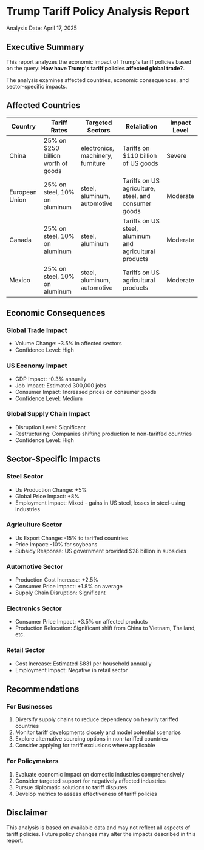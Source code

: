 # Trump Tariff Policy Analysis Report

Analysis Date: April 17, 2025

## Executive Summary

This report analyzes the economic impact of Trump's tariff policies based on the query: **How have Trump's tariff policies affected global trade?**.

The analysis examines affected countries, economic consequences, and sector-specific impacts.

## Affected Countries

| Country | Tariff Rates | Targeted Sectors | Retaliation | Impact Level |
| ------- | ------------ | ---------------- | ----------- | ------------ |
| China | 25% on $250 billion worth of goods | electronics, machinery, furniture | Tariffs on $110 billion of US goods | Severe |
| European Union | 25% on steel, 10% on aluminum | steel, aluminum, automotive | Tariffs on US agriculture, steel, and consumer goods | Moderate |
| Canada | 25% on steel, 10% on aluminum | steel, aluminum | Tariffs on US steel, aluminum and agricultural products | Moderate |
| Mexico | 25% on steel, 10% on aluminum | steel, aluminum, automotive | Tariffs on US agricultural products | Moderate |

## Economic Consequences

### Global Trade Impact
- Volume Change: -3.5% in affected sectors
- Confidence Level: High

### US Economy Impact
- GDP Impact: -0.3% annually
- Job Impact: Estimated 300,000 jobs
- Consumer Impact: Increased prices on consumer goods
- Confidence Level: Medium

### Global Supply Chain Impact
- Disruption Level: Significant
- Restructuring: Companies shifting production to non-tariffed countries
- Confidence Level: High

## Sector-Specific Impacts

### Steel Sector
- Us Production Change: +5%
- Global Price Impact: +8%
- Employment Impact: Mixed - gains in US steel, losses in steel-using industries

### Agriculture Sector
- Us Export Change: -15% to tariffed countries
- Price Impact: -10% for soybeans
- Subsidy Response: US government provided $28 billion in subsidies

### Automotive Sector
- Production Cost Increase: +2.5%
- Consumer Price Impact: +1.8% on average
- Supply Chain Disruption: Significant

### Electronics Sector
- Consumer Price Impact: +3.5% on affected products
- Production Relocation: Significant shift from China to Vietnam, Thailand, etc.

### Retail Sector
- Cost Increase: Estimated $831 per household annually
- Employment Impact: Negative in retail sector

## Recommendations

### For Businesses
1. Diversify supply chains to reduce dependency on heavily tariffed countries
2. Monitor tariff developments closely and model potential scenarios
3. Explore alternative sourcing options in non-tariffed countries
4. Consider applying for tariff exclusions where applicable

### For Policymakers
1. Evaluate economic impact on domestic industries comprehensively
2. Consider targeted support for negatively affected industries
3. Pursue diplomatic solutions to tariff disputes
4. Develop metrics to assess effectiveness of tariff policies

## Disclaimer

This analysis is based on available data and may not reflect all aspects of tariff policies.
Future policy changes may alter the impacts described in this report.